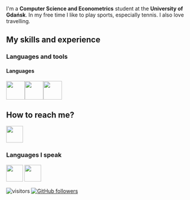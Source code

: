 I'm a **Computer Science and Econometrics** student at the **University of Gdańsk**. 
In my free time I like to play sports, especially tennis. I also love travelling.

## My skills and experience

### Languages and tools

#### Languages
<img height=50  src="https://cdn.jsdelivr.net/gh/devicons/devicon/icons/csharp/csharp-original.svg"/><img height=50 src="https://cdn.jsdelivr.net/gh/devicons/devicon/icons/java/java-original.svg"/><img height=50 src="https://skills.thijs.gg/icons?i=js,html,css,wasm(https://skills.thijs.gg)"/>
## How to reach me? 

<a href="https://www.facebook.com/ola.ben13/">
    <img height="45" src="https://cdn1.iconfinder.com/data/icons/social-media-2285/512/Colored_Facebook3_svg-512.png"/>
</a>

### Languages I speak
<img height="45" src="https://cdn-icons-png.flaticon.com/128/197/197529.png"/> <img height="45" src="https://cdn-icons-png.flaticon.com/128/197/197374.png"/>



![visitors](https://visitor-badge.glitch.me/badge?page_id=OlaBend) [![GitHub followers](https://img.shields.io/github/followers/OlaBend.svg?style=social&label=Follow&maxAge=2592000)](https://github.com/OlaBend?tab=followers)

<!---
OlaBend/OlaBend is a ✨ special ✨ repository because its `README.md` (this file) appears on your GitHub profile.
You can click the Preview link to take a look at your changes.
--->
